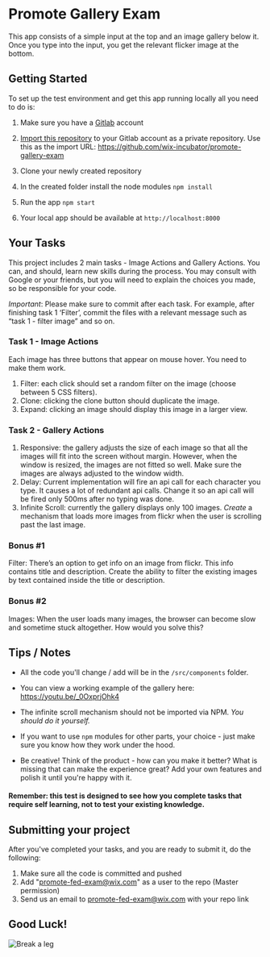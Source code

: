 # Promote Gallery Exam

This app consists of a simple input at the top and an image gallery below it.
Once you type into the input, you get the relevant flicker image at the bottom.

## Getting Started
To set up the test environment and get this app running locally all you need to do is:
1. Make sure you have a [Gitlab](https://gitlab.org) account
2. [Import this repository](https://docs.gitlab.com/ee/user/project/import/repo_by_url.html) to your Gitlab account as a private repository. Use this as the import URL: https://github.com/wix-incubator/promote-gallery-exam

3. Clone your newly created repository
4. In the created folder install the node modules `npm install`
5. Run the app `npm start`
6. Your local app should be available at `http://localhost:8000`

## Your Tasks
This project includes 2 main tasks - Image Actions and Gallery Actions. You can, and should, learn new skills during the process. You may consult with Google or your friends, but you will need to explain the choices you made, so be responsible for your code.

*Important*: Please make sure to commit after each task. For example, after finishing task 1 ‘Filter’, commit the files with a relevant message such as “task 1 - filter image” and so on.

### Task 1 - Image Actions
Each image has three buttons that appear on mouse hover. You need to make them work.
1. Filter: each click should set a random filter on the image (choose between 5 CSS filters).
2. Clone: clicking the clone button should duplicate the image.
3. Expand: clicking an image should display this image in a larger view.

### Task 2 - Gallery Actions
1. Responsive:  the gallery adjusts the size of each image so that all the images will fit into the screen without margin. However, when the window is resized, the images are not fitted so well. Make sure the images are always adjusted to the window width.
2. Delay: Current implementation will fire an api call for each character you type. It causes a lot of redundant api calls. Change it so an api call will be fired only 500ms after no typing was done.
3. Infinite Scroll: currently the gallery displays only 100 images. *Create* a mechanism that loads more images from flickr when the user is scrolling past the last image.

### Bonus #1
Filter: There’s an option to get info on an image from flickr. This info contains title and description.
Create the ability to filter the existing images by text contained inside the title or description.

### Bonus #2
Images: When the user loads many images, the browser can become slow and sometime stuck altogether.
How would you solve this?

## Tips / Notes
- All the code you'll change / add will be in the `/src/components` folder.
- You can view a working example of the gallery here: https://youtu.be/_0OxprjOhk4

- The infinite scroll mechanism should not be imported via NPM. *You should do it yourself.*
- If you want to use `npm` modules for other parts, your choice - just make sure you know how they work under the hood.
- Be creative! Think of the product - how can you make it better? What is missing that can make the experience great? Add your own features and polish it until you're happy with it.

#### Remember: this test is designed to see how you complete tasks that require self learning, not to test your existing knowledge.

## Submitting your project
After you've completed your tasks, and you are ready to submit it, do the following:
1. Make sure all the code is committed and pushed
2. Add "promote-fed-exam@wix.com" as a user to the repo (Master permission)
3. Send us an email to promote-fed-exam@wix.com with your repo link

## Good Luck!
![Break a leg](https://media0.giphy.com/media/aHs1EAnUAxYgU/giphy.gif)


